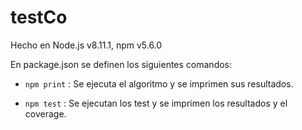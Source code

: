 # testCo

Hecho en Node.js v8.11.1, npm v5.6.0

En package.json se definen los siguientes comandos: 

  - `npm print` : Se ejecuta el algoritmo y se imprimen sus resultados.
  
  - `npm test` : Se ejecutan los test y se imprimen los resultados y el coverage.
